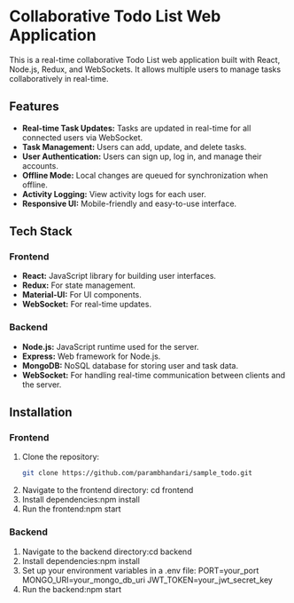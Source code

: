 # Collaborative Todo List Web Application

This is a real-time collaborative Todo List web application built with React, Node.js, Redux, and WebSockets. It allows multiple users to manage tasks collaboratively in real-time.

## Features

- **Real-time Task Updates:** Tasks are updated in real-time for all connected users via WebSocket.
- **Task Management:** Users can add, update, and delete tasks.
- **User Authentication:** Users can sign up, log in, and manage their accounts.
- **Offline Mode:** Local changes are queued for synchronization when offline.
- **Activity Logging:** View activity logs for each user.
- **Responsive UI:** Mobile-friendly and easy-to-use interface.

## Tech Stack

### Frontend
- **React:** JavaScript library for building user interfaces.
- **Redux:** For state management.
- **Material-UI:** For UI components.
- **WebSocket:** For real-time updates.

### Backend
- **Node.js:** JavaScript runtime used for the server.
- **Express:** Web framework for Node.js.
- **MongoDB:** NoSQL database for storing user and task data.
- **WebSocket:** For handling real-time communication between clients and the server.

## Installation

### Frontend

1. Clone the repository:
   ```bash
   git clone https://github.com/parambhandari/sample_todo.git
   
2. Navigate to the frontend directory: cd frontend
3. Install dependencies:npm install
4. Run the frontend:npm start

### Backend

1. Navigate to the backend directory:cd backend
2. Install dependencies:npm install
3. Set up your environment variables in a .env file:
PORT=your_port
MONGO_URI=your_mongo_db_uri
JWT_TOKEN=your_jwt_secret_key
4. Run the backend:npm start




